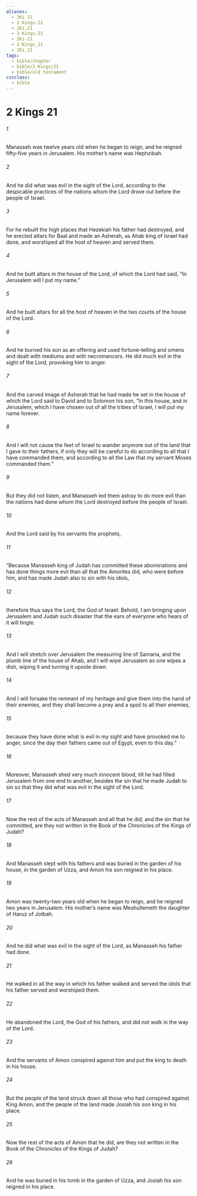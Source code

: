 ```yaml
---
aliases:
  - 2Ki 21
  - 2 Kings.21
  - 2Ki.21
  - 2 Kings-21
  - 2Ki-21
  - 2 Kings_21
  - 2Ki_21
tags:
  - bible/chapter
  - bible/2 Kings/21
  - bible/old testament
cssclass:
  - bible
---
```


# 2 Kings 21

###### 1
Manasseh was twelve years old when he began to reign, and he reigned fifty-five years in Jerusalem. His mother’s name was Hephzibah.
###### 2
And he did what was evil in the sight of the Lord, according to the despicable practices of the nations whom the Lord drove out before the people of Israel.
###### 3
For he rebuilt the high places that Hezekiah his father had destroyed, and he erected altars for Baal and made an Asherah, as Ahab king of Israel had done, and worshiped all the host of heaven and served them.
###### 4
And he built altars in the house of the Lord, of which the Lord had said, “In Jerusalem will I put my name.”
###### 5
And he built altars for all the host of heaven in the two courts of the house of the Lord.
###### 6
And he burned his son as an offering and used fortune-telling and omens and dealt with mediums and with necromancers. He did much evil in the sight of the Lord, provoking him to anger.
###### 7
And the carved image of Asherah that he had made he set in the house of which the Lord said to David and to Solomon his son, “In this house, and in Jerusalem, which I have chosen out of all the tribes of Israel, I will put my name forever.
###### 8
And I will not cause the feet of Israel to wander anymore out of the land that I gave to their fathers, if only they will be careful to do according to all that I have commanded them, and according to all the Law that my servant Moses commanded them.”
###### 9
But they did not listen, and Manasseh led them astray to do more evil than the nations had done whom the Lord destroyed before the people of Israel.
###### 10
And the Lord said by his servants the prophets,
###### 11
“Because Manasseh king of Judah has committed these abominations and has done things more evil than all that the Amorites did, who were before him, and has made Judah also to sin with his idols,
###### 12
therefore thus says the Lord, the God of Israel: Behold, I am bringing upon Jerusalem and Judah such disaster that the ears of everyone who hears of it will tingle.
###### 13
And I will stretch over Jerusalem the measuring line of Samaria, and the plumb line of the house of Ahab, and I will wipe Jerusalem as one wipes a dish, wiping it and turning it upside down.
###### 14
And I will forsake the remnant of my heritage and give them into the hand of their enemies, and they shall become a prey and a spoil to all their enemies,
###### 15
because they have done what is evil in my sight and have provoked me to anger, since the day their fathers came out of Egypt, even to this day.”
###### 16
Moreover, Manasseh shed very much innocent blood, till he had filled Jerusalem from one end to another, besides the sin that he made Judah to sin so that they did what was evil in the sight of the Lord.
###### 17
Now the rest of the acts of Manasseh and all that he did, and the sin that he committed, are they not written in the Book of the Chronicles of the Kings of Judah?
###### 18
And Manasseh slept with his fathers and was buried in the garden of his house, in the garden of Uzza, and Amon his son reigned in his place.
###### 19
Amon was twenty-two years old when he began to reign, and he reigned two years in Jerusalem. His mother’s name was Meshullemeth the daughter of Haruz of Jotbah.
###### 20
And he did what was evil in the sight of the Lord, as Manasseh his father had done.
###### 21
He walked in all the way in which his father walked and served the idols that his father served and worshiped them.
###### 22
He abandoned the Lord, the God of his fathers, and did not walk in the way of the Lord.
###### 23
And the servants of Amon conspired against him and put the king to death in his house.
###### 24
But the people of the land struck down all those who had conspired against King Amon, and the people of the land made Josiah his son king in his place.
###### 25
Now the rest of the acts of Amon that he did, are they not written in the Book of the Chronicles of the Kings of Judah?
###### 26
And he was buried in his tomb in the garden of Uzza, and Josiah his son reigned in his place.


